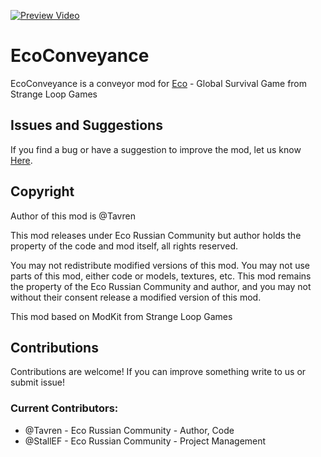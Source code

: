 [![Preview Video](https://img.youtube.com/vi/B0hZg4ORoGY/maxresdefault.jpg)](https://youtu.be/B0hZg4ORoGY)

# EcoConveyance
EcoConveyance is a conveyor mod for [Eco](https://play.eco/ "Eco site") - Global Survival Game from Strange Loop Games

## Issues and Suggestions
If you find a bug or have a suggestion to improve the mod, let us know [Here](https://github.com/Eco-Russian-Community/EcoConveyance/issues "Github").

## Сopyright
Author of this mod is @Tavren

This mod releases under Eco Russian Community but author holds the property of the code and mod itself, all rights reserved.

You may not redistribute modified versions of this mod.
You may not use parts of this mod, either code or models, textures, etc.
This mod remains the property of the Eco Russian Community and author, and you may not without their consent release a modified version of this mod.

This mod based on ModKit from Strange Loop Games

## Contributions
Contributions are welcome! If you can improve something write to us or submit issue!

### Current Contributors:
* @Tavren - Eco Russian Community - Author, Code
* @StallEF - Eco Russian Community - Project Management
